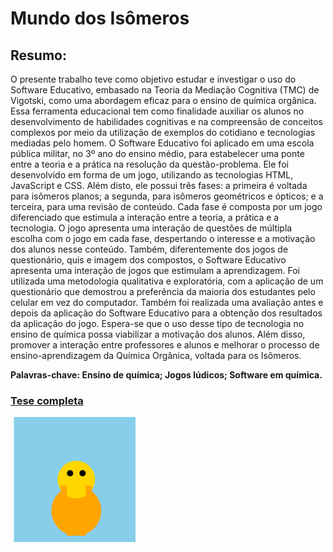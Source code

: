 # Mundo dos Isômeros
## Resumo: 

O presente trabalho teve como objetivo estudar e investigar o uso do Software Educativo, embasado na Teoria da Mediação Cognitiva (TMC) de Vigotski, como uma abordagem eficaz para o ensino de química orgânica. Essa ferramenta educacional tem como finalidade auxiliar os alunos no desenvolvimento de habilidades cognitivas e na compreensão de conceitos complexos por meio da utilização de exemplos do cotidiano e tecnologias mediadas pelo homem. O Software Educativo foi aplicado em uma escola pública militar, no 3º ano do ensino médio, para estabelecer uma ponte entre a teoria e a prática na resolução da questão-problema. Ele foi desenvolvido em forma de um jogo, utilizando as tecnologias HTML, JavaScript e CSS. Além disto, ele possui três fases: a primeira é voltada para isômeros planos; a segunda, para isômeros geométricos e ópticos; e a terceira, para uma revisão de conteúdo. Cada fase é composta por um jogo diferenciado que estimula a interação entre a teoria, a prática e a tecnologia. O jogo apresenta uma interação de questões de múltipla escolha com o jogo em cada fase, despertando o interesse e a motivação dos alunos nesse conteúdo. Também, diferentemente dos jogos de questionário, quis e imagem dos compostos, o Software Educativo apresenta uma interação de jogos que estimulam a aprendizagem. Foi utilizada uma metodologia qualitativa e exploratória, com a aplicação de um questionário que demostrou a preferência da maioria dos estudantes pelo celular em vez do computador. Também foi realizada uma avaliação antes e depois da aplicação do Software Educativo para a obtenção dos resultados da aplicação do jogo. Espera-se que o uso desse tipo de tecnologia no ensino de química possa viabilizar a motivação dos alunos. Além disso, promover a interação entre professores e alunos e melhorar o processo de ensino-aprendizagem da Química Orgânica, voltada para os Isômeros. 

**Palavras-chave: Ensino de química; Jogos lúdicos; Software em química.**

### [Tese completa](https://github.com/Vagetti-dev/Mundo-dos-Isomeros/blob/main/.github/Tese.pdf)
![Walking Character](data:image/svg+xml,%3Csvg%20width%3D%22200%22%20height%3D%22200%22%20viewBox%3D%220%200%20200%20200%22%20xmlns%3D%22http%3A%2F%2Fwww.w3.org%2F2000%2Fsvg%22%3E%0A%20%20%3C!--%20Background%20--%3E%0A%20%20%3Crect%20x%3D%220%22%20y%3D%220%22%20width%3D%22200%22%20height%3D%22200%22%20fill%3D%22%2387CEEB%22%20%2F%3E%0A%0A%20%20%3C!--%20Character%20Body%20--%3E%0A%20%20%3Ccircle%20cx%3D%22100%22%20cy%3D%22150%22%20r%3D%2240%22%20fill%3D%22%23FFA500%22%20%2F%3E%0A%0A%20%20%3C!--%20Character%20Head%20--%3E%0A%20%20%3Ccircle%20cx%3D%22100%22%20cy%3D%22100%22%20r%3D%2230%22%20fill%3D%22%23FFD700%22%20%2F%3E%0A%0A%20%20%3C!--%20Eyes%20--%3E%0A%20%20%3Ccircle%20cx%3D%2290%22%20cy%3D%2290%22%20r%3D%225%22%20fill%3D%22black%22%20%2F%3E%0A%20%20%3Ccircle%20cx%3D%22110%22%20cy%3D%2290%22%20r%3D%225%22%20fill%3D%22black%22%20%2F%3E%0A%0A%20%20%3C!--%20Legs%20--%3E%0A%20%20%3Crect%20x%3D%2285%22%20y%3D%22160%22%20width%3D%2210%22%20height%3D%2230%22%20fill%3D%22%23FFA500%22%20%2F%3E%0A%20%20%3Crect%20x%3D%22105%22%20y%3D%22160%22%20width%3D%2210%22%20height%3D%2230%22%20fill%3D%22%23FFA500%22%20%2F%3E%0A%0A%20%20%3C!--%20Arms%20--%3E%0A%20%20%3Crect%20x%3D%2275%22%20y%3D%22110%22%20width%3D%2210%22%20height%3D%2230%22%20fill%3D%22%23FFA500%22%20%2F%3E%0A%20%20%3Crect%20x%3D%22115%22%20y%3D%22110%22%20width%3D%2210%22%20height%3D%2230%22%20fill%3D%22%23FFA500%22%20%2F%3E%0A%0A%20%20%3C!--%20Animation%3A%20Walking%20--%3E%0A%20%20%3CanimateTransform%20attributeName%3D%22transform%22%20type%3D%22translate%22%20values%3D%220%200%3B%2020%200%3B%200%200%22%20dur%3D%221s%22%20repeatCount%3D%22indefinite%22%20%2F%3E%0A%3C%2Fsvg%3E)
